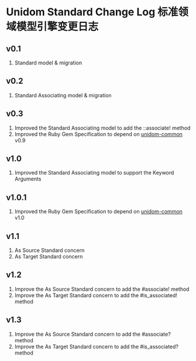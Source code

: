 # Unidom Standard Change Log 标准领域模型引擎变更日志

## v0.1
1. Standard model & migration

## v0.2
1. Standard Associating model & migration

## v0.3
1. Improved the Standard Associating model to add the ::associate! method
2. Improved the Ruby Gem Specification to depend on [unidom-common](https://github.com/topbitdu/unidom-common) v0.9

## v1.0
1. Improved the Standard Associating model to support the Keyword Arguments

## v1.0.1
1. Improved the Ruby Gem Specification to depend on [unidom-common](https://github.com/topbitdu/unidom-common) v1.0

## v1.1
1. As Source Standard concern
2. As Target Standard concern

## v1.2
1. Improve the As Source Standard concern to add the #associate! method
2. Improve the As Target Standard concern to add the #is_associated! method

## v1.3
1. Improve the As Source Standard concern to add the #associate? method
2. Improve the As Target Standard concern to add the #is_associated? method
